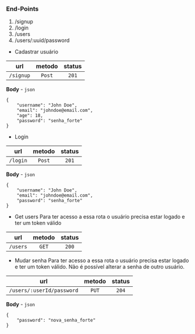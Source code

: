 ### End-Points

1. /signup
2. /login
3. /users
4. /users/:uuid/password

* Cadastrar usuário

|   url    | metodo | status |
| :------: | :----: | :----: |
| `/signup` | `Post` | `201`  |

**Body** - `json`
```
{
	"username": "John Doe",
	"email": "johndoe@email.com",
	"age": 18,
	"password": "senha_forte"
}
```

* Login
  
|   url    | metodo | status |
| :------: | :----: | :----: |
| `/login` | `Post` | `201`  |

**Body** - `json`
```
{
	"username": "John Doe",
	"email": "johndoe@email.com",
	"password": "senha_forte"
}
```

* Get users
  Para ter acesso a essa rota o usuário precisa estar logado e ter um token válido

|   url    | metodo | status |
| :------: | :----: | :----: |
| `/users` | `GET` | `200`  |


* Mudar senha
    Para ter acesso a essa rota o usuário precisa estar logado e ter um token válido. Não é possível alterar a senha de outro usuário.

|           url   					| metodo | status |
|         :------:					| :----: | :----: |
| `/users/:userId/password` | `PUT`  | `204`  |

**Body** - `json`
```
{
	"password": "nova_senha_forte"
}
```